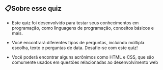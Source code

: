 ## 📋Sobre esse quiz

- Este quiz foi desenvolvido para testar seus conhecimentos em programação, como linguagens de programação, conceitos básicos e mais.

- Você encontrará diferentes tipos de perguntas, incluindo múltipla escolha, texto e perguntas de data. Desafie-se com este quiz!

 - Você poderá encontrar alguns acrônimos como HTML e CSS, que são comumente usados em questões relacionadas ao desenvolvimento web
